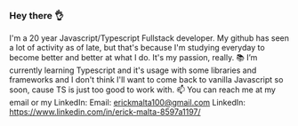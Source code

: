 ### Hey there 👌

I'm a 20 year Javascript/Typescript Fullstack developer. My github has seen a lot of activity as of late, but that's because I'm studying everyday to become better and better at what I do. It's my passion, really.
📚 I’m currently learning Typescript and it's usage with some libraries and frameworks and I don't think I'll want to come back to vanilla Javascript so soon, cause TS is just too good to work with.
📫 You can reach me at my email or my LinkedIn:
Email: erickmalta100@gmail.com
LinkedIn: https://www.linkedin.com/in/erick-malta-8597a1197/
